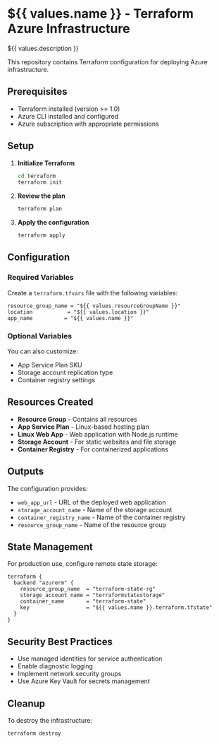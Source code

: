 # ${{ values.name }} - Terraform Azure Infrastructure

${{ values.description }}

This repository contains Terraform configuration for deploying Azure infrastructure.

## Prerequisites

- Terraform installed (version >= 1.0)
- Azure CLI installed and configured
- Azure subscription with appropriate permissions

## Setup

1. **Initialize Terraform**
   ```bash
   cd terraform
   terraform init
   ```

2. **Review the plan**
   ```bash
   terraform plan
   ```

3. **Apply the configuration**
   ```bash
   terraform apply
   ```

## Configuration

### Required Variables

Create a `terraform.tfvars` file with the following variables:

```hcl
resource_group_name = "${{ values.resourceGroupName }}"
location           = "${{ values.location }}"
app_name          = "${{ values.name }}"
```

### Optional Variables

You can also customize:
- App Service Plan SKU
- Storage account replication type
- Container registry settings

## Resources Created

- **Resource Group** - Contains all resources
- **App Service Plan** - Linux-based hosting plan
- **Linux Web App** - Web application with Node.js runtime
- **Storage Account** - For static websites and file storage
- **Container Registry** - For containerized applications

## Outputs

The configuration provides:
- `web_app_url` - URL of the deployed web application
- `storage_account_name` - Name of the storage account
- `container_registry_name` - Name of the container registry
- `resource_group_name` - Name of the resource group

## State Management

For production use, configure remote state storage:

```hcl
terraform {
  backend "azurerm" {
    resource_group_name  = "terraform-state-rg"
    storage_account_name = "terraformstatestorage"
    container_name       = "terraform-state"
    key                  = "${{ values.name }}.terraform.tfstate"
  }
}
```

## Security Best Practices

- Use managed identities for service authentication
- Enable diagnostic logging
- Implement network security groups
- Use Azure Key Vault for secrets management

## Cleanup

To destroy the infrastructure:

```bash
terraform destroy
```